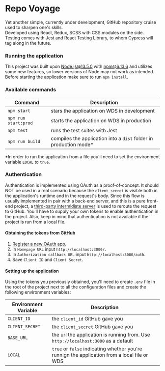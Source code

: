 # Repo Voyage
Yet another simple, currently under development, GitHub repository cruise used to sharpen one's skills.  
Developed using React, Redux, SCSS with CSS modules on the side.
Testing comes with Jest and React Testing Library, to whom Cypress will tag along in the future.

### Running the application
This project was built upon Node.js@13.5.0 with npm@6.13.6 and utilizes some new features, so lower versions of Node may
not work as intended.  
Before starting the application make sure to run `npm install`.


### Available commands

| Command               | Description                                                       |
| --------------------- | ----------------------------------------------------------------- |
| `npm start`           | stars the application on WDS in development                       |
| `npm run start:prod`  | starts the application on WDS in production                       |
| `npm test`            | runs the test suites with Jest                                    |
| `npm run build`       | compiles the application into a `dist` folder in production mode*  |

*In order to run the application from a file you'll need to set the environment variable `LOCAL` to `true`.

### Authentication
Authentication is implemented using OAuth as a proof-of-concept. It should NOT be used in a real scenario because the
`client_secret` is visible both in the application's runtime and in the request's body. Since this flow is usually implemented
in pair with a back-end server, and this is a pure front-end project, a [third-party intermidiate server](https://cors-anywhere.herokuapp.com/)
is used to reroute the request to GitHub. You'll have to supply your own tokens to enable authentication in the project.
Also, keep in mind that authentication is not available if the project is run from a local file.

#### Obtaining the tokens from GitHub
1. [Register a new OAuth app](https://github.com/settings/applications/new).
2. In `Homepage URL` input `http://localhost:3000/`.
3. In `Authorization callback URL` input `http://localhost:3000/auth`.
4. Save `Client ID` and `Client Secret`.

#### Setting up the application
Using the tokens you previously obtained, you'll need to create `.env` file in the root of the project next to all the 
configuration files and create the following environment variables:

| Environment Variable  | Description                                                                                 |
| --------------------- | ------------------------------------------------------------------------------------------- |
| `CLIENT_ID`           | the `client_id` GitHub gave you                                                             |
| `CLIENT_SECRET`       | the `client_secret` GitHub gave you                                                         |
| `BASE_URL`            | the url the application is running from. Use `http://localhost:3000` as a default           |
| `LOCAL`               | `true` or `false` indicating whether you're runnign the application from a local file or WDS |
